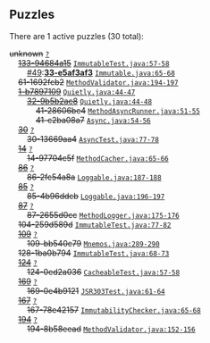 ## Puzzles

There are 1 active puzzles (30 total):


<del>unknown</del> [`?`](../master/?)<br/>
&nbsp;&nbsp;&nbsp;&nbsp;[<del>133-94684a15</del>](https://github.com/jcabi/jcabi-aspects/issues/33) [`ImmutableTest.java:57-58`](../master/src/test/java/com/jcabi/aspects/ImmutableTest.java#L57-L58)<br/>
&nbsp;&nbsp;&nbsp;&nbsp;&nbsp;&nbsp;&nbsp;&nbsp;[#49](https://github.com/jcabi/jcabi-aspects/issues/49):[**33-e5af3af3**](https://github.com/jcabi/jcabi-aspects/issues/49) [`Immutable.java:65-68`](../master/src/main/java/com/jcabi/aspects/Immutable.java#L65-L68)<br/>
&nbsp;&nbsp;&nbsp;&nbsp;<del>61-1692fcb2</del> [`MethodValidator.java:194-197`](../master/src/main/java/com/jcabi/aspects/aj/MethodValidator.java#L194-L197)<br/>
&nbsp;&nbsp;&nbsp;&nbsp;[<del>1-b7897109</del>](https://github.com/jcabi/jcabi-aspects/issues/32) [`Quietly.java:44-47`](../master/src/main/java/com/jcabi/aspects/Quietly.java#L44-L47)<br/>
&nbsp;&nbsp;&nbsp;&nbsp;&nbsp;&nbsp;&nbsp;&nbsp;[<del>32-9b5b2ac8</del>](https://github.com/jcabi/jcabi-aspects/issues/41) [`Quietly.java:44-48`](../master/src/main/java/com/jcabi/aspects/Quietly.java#L44-L48)<br/>
&nbsp;&nbsp;&nbsp;&nbsp;&nbsp;&nbsp;&nbsp;&nbsp;&nbsp;&nbsp;&nbsp;&nbsp;<del>41-28606be4</del> [`MethodAsyncRunner.java:51-55`](../master/src/main/java/com/jcabi/aspects/aj/MethodAsyncRunner.java#L51-L55)<br/>
&nbsp;&nbsp;&nbsp;&nbsp;&nbsp;&nbsp;&nbsp;&nbsp;&nbsp;&nbsp;&nbsp;&nbsp;<del>41-c2ba08a7</del> [`Async.java:54-56`](../master/src/main/java/com/jcabi/aspects/Async.java#L54-L56)<br/>
&nbsp;&nbsp;&nbsp;&nbsp;[<del>30</del>](https://github.com/jcabi/jcabi-aspects/issues/30) [`?`](../master/?)<br/>
&nbsp;&nbsp;&nbsp;&nbsp;&nbsp;&nbsp;&nbsp;&nbsp;<del>30-13669aa4</del> [`AsyncTest.java:77-78`](../master/src/test/java/com/jcabi/aspects/AsyncTest.java#L77-L78)<br/>
&nbsp;&nbsp;&nbsp;&nbsp;[<del>14</del>](https://github.com/jcabi/jcabi-aspects/issues/14) [`?`](../master/?)<br/>
&nbsp;&nbsp;&nbsp;&nbsp;&nbsp;&nbsp;&nbsp;&nbsp;<del>14-97704c5f</del> [`MethodCacher.java:65-66`](../master/src/main/java/com/jcabi/aspects/aj/MethodCacher.java#L65-L66)<br/>
&nbsp;&nbsp;&nbsp;&nbsp;[<del>86</del>](https://github.com/jcabi/jcabi-aspects/issues/86) [`?`](../master/?)<br/>
&nbsp;&nbsp;&nbsp;&nbsp;&nbsp;&nbsp;&nbsp;&nbsp;<del>86-2fc54a8a</del> [`Loggable.java:187-188`](../master/src/main/java/com/jcabi/aspects/Loggable.java#L187-L188)<br/>
&nbsp;&nbsp;&nbsp;&nbsp;[<del>85</del>](https://github.com/jcabi/jcabi-aspects/issues/85) [`?`](../master/?)<br/>
&nbsp;&nbsp;&nbsp;&nbsp;&nbsp;&nbsp;&nbsp;&nbsp;<del>85-4b96ddcb</del> [`Loggable.java:196-197`](../master/src/main/java/com/jcabi/aspects/Loggable.java#L196-L197)<br/>
&nbsp;&nbsp;&nbsp;&nbsp;[<del>87</del>](https://github.com/jcabi/jcabi-aspects/issues/87) [`?`](../master/?)<br/>
&nbsp;&nbsp;&nbsp;&nbsp;&nbsp;&nbsp;&nbsp;&nbsp;<del>87-2655d0cc</del> [`MethodLogger.java:175-176`](../master/src/main/java/com/jcabi/aspects/aj/MethodLogger.java#L175-L176)<br/>
&nbsp;&nbsp;&nbsp;&nbsp;<del>104-259d589d</del> [`ImmutableTest.java:77-82`](../master/src/test/java/com/jcabi/aspects/ImmutableTest.java#L77-L82)<br/>
&nbsp;&nbsp;&nbsp;&nbsp;[<del>109</del>](https://github.com/jcabi/jcabi-aspects/issues/109) [`?`](../master/?)<br/>
&nbsp;&nbsp;&nbsp;&nbsp;&nbsp;&nbsp;&nbsp;&nbsp;<del>109-bb540c79</del> [`Mnemos.java:289-290`](../master/src/main/java/com/jcabi/aspects/aj/Mnemos.java#L289-L290)<br/>
&nbsp;&nbsp;&nbsp;&nbsp;<del>128-1ba0b794</del> [`ImmutableTest.java:68-73`](../master/src/test/java/com/jcabi/aspects/ImmutableTest.java#L68-L73)<br/>
&nbsp;&nbsp;&nbsp;&nbsp;[<del>124</del>](https://github.com/jcabi/jcabi-aspects/issues/124) [`?`](../master/?)<br/>
&nbsp;&nbsp;&nbsp;&nbsp;&nbsp;&nbsp;&nbsp;&nbsp;<del>124-0ed2a036</del> [`CacheableTest.java:57-58`](../master/src/test/java/com/jcabi/aspects/CacheableTest.java#L57-L58)<br/>
&nbsp;&nbsp;&nbsp;&nbsp;[<del>169</del>](https://github.com/jcabi/jcabi-aspects/pull/169) [`?`](../master/?)<br/>
&nbsp;&nbsp;&nbsp;&nbsp;&nbsp;&nbsp;&nbsp;&nbsp;<del>169-0e4b9121</del> [`JSR303Test.java:61-64`](../master/src/test/java/com/jcabi/aspects/JSR303Test.java#L61-L64)<br/>
&nbsp;&nbsp;&nbsp;&nbsp;[<del>167</del>](https://github.com/jcabi/jcabi-aspects/issues/167) [`?`](../master/?)<br/>
&nbsp;&nbsp;&nbsp;&nbsp;&nbsp;&nbsp;&nbsp;&nbsp;<del>167-78e42157</del> [`ImmutabilityChecker.java:65-68`](../master/src/main/java/com/jcabi/aspects/aj/ImmutabilityChecker.java#L65-L68)<br/>
&nbsp;&nbsp;&nbsp;&nbsp;[<del>194</del>](https://github.com/jcabi/jcabi-aspects/issues/194) [`?`](../master/?)<br/>
&nbsp;&nbsp;&nbsp;&nbsp;&nbsp;&nbsp;&nbsp;&nbsp;<del>194-8b58eead</del> [`MethodValidator.java:152-156`](../master/src/main/java/com/jcabi/aspects/aj/MethodValidator.java#L152-L156)<br/>